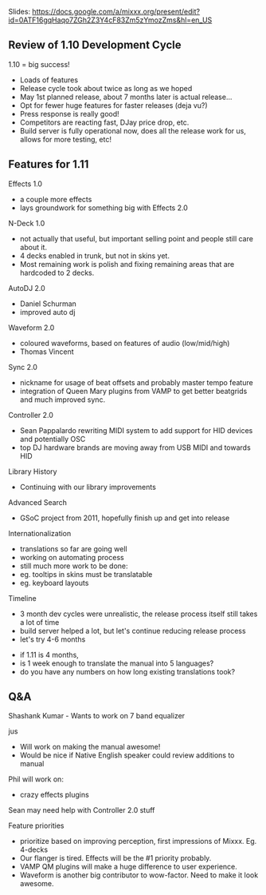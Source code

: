 Slides:
<https://docs.google.com/a/mixxx.org/present/edit?id=0ATF16gqHaqo7ZGh2Z3Y4cF83Zm5zYmozZms&hl=en_US>

## Review of 1.10 Development Cycle

1.10 = big success\!

  - Loads of features
  - Release cycle took about twice as long as we hoped
  - May 1st planned release, about 7 months later is actual release...
  - Opt for fewer huge features for faster releases (deja vu?)
  - Press response is really good\!
  - Competitors are reacting fast, DJay price drop, etc.
  - Build server is fully operational now, does all the release work for
    us, allows for more testing, etc\!

## Features for 1.11

Effects 1.0

  - a couple more effects
  - lays groundwork for something big with Effects 2.0

N-Deck 1.0

  - not actually that useful, but important selling point and people
    still care about it.
  - 4 decks enabled in trunk, but not in skins yet.
  - Most remaining work is polish and fixing remaining areas that are
    hardcoded to 2 decks.

AutoDJ 2.0

  - Daniel Schurman
  - improved auto dj

Waveform 2.0

  - coloured waveforms, based on features of audio (low/mid/high) 
  - Thomas Vincent

Sync 2.0

  - nickname for usage of beat offsets and probably master tempo feature
  - integration of Queen Mary plugins from VAMP to get better beatgrids
    and much improved sync.

Controller 2.0

  - Sean Pappalardo rewriting MIDI system to add support for HID devices
    and potentially OSC
  - top DJ hardware brands are moving away from USB MIDI and towards HID

Library History

  - Continuing with our library improvements 

Advanced Search

  - GSoC project from 2011, hopefully finish up and get into release

Internationalization

  - translations so far are going well
  - working on automating process
  - still much more work to be done:
  - eg. tooltips in skins must be translatable
  - eg. keyboard layouts

Timeline

  - 3 month dev cycles were unrealistic, the release process itself
    still takes a lot of time
  - build server helped a lot, but let's continue reducing release
    process
  - let's try 4-6 months

<!-- end list -->

  - if 1.11 is 4 months, 
  - is 1 week enough to translate the manual into 5 languages?
  - do you have any numbers on how long existing translations took?

## Q\&A

Shashank Kumar - Wants to work on 7 band equalizer

jus

  - Will work on making the manual awesome\!
  - Would be nice if Native English speaker could review additions to
    manual

Phil will work on:

  - crazy effects plugins

Sean may need help with Controller 2.0 stuff

Feature priorities

  - prioritize based on improving perception, first impressions of
    Mixxx. Eg. 4-decks
  - Our flanger is tired. Effects will be the \#1 priority probably.
  - VAMP QM plugins will make a huge difference to user experience. 
  - Waveform is another big contributor to wow-factor. Need to make it
    look awesome.
